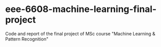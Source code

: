 # eee-6608-machine-learning-final-project
Code and report of the final project of MSc course "Machine Learning &amp; Pattern Recognition"

